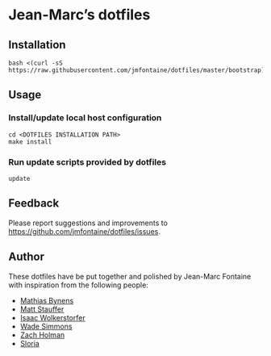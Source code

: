 # Jean-Marc’s dotfiles

## Installation

```shell
bash <(curl -sS https://raw.githubusercontent.com/jmfontaine/dotfiles/master/bootstrap)
```

## Usage

### Install/update local host configuration

```shell
cd <DOTFILES INSTALLATION PATH>
make install
```

### Run update scripts provided by dotfiles

```shell
update
```

## Feedback

Please report suggestions and improvements to https://github.com/jmfontaine/dotfiles/issues.

## Author

These dotfiles have be put together and polished by Jean-Marc Fontaine with inspiration from the following people:

* [Mathias Bynens](https://github.com/mathiasbynens/dotfiles)
* [Matt Stauffer](https://github.com/mattstauffer/ohmyzsh-dotfiles)
* [Isaac Wolkerstorfer](https://gist.github.com/agnoster/3712874)
* [Wade Simmons](https://github.com/wadey/dotfiles)
* [Zach Holman](https://github.com/holman/dotfiles)
* [Sloria](https://github.com/sloria/dotfiles)
